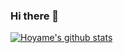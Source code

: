 ### Hi there 👋


[![Hoyame's github stats](https://github-readme-stats.vercel.app/api?username=hoyame)](https://github.com/anuraghazra/github-readme-stats)

<!--
**hoyame/Hoyame** is a ✨ _special_ ✨ repository because its `README.md` (this file) appears on your GitHub profile.

Here are some ideas to get you started:

- 🔭 I’m currently working on ...
- 🌱 I’m currently learning ...
- 👯 I’m looking to collaborate on ...
- 🤔 I’m looking for help with ...
- 💬 Ask me about ...
- 📫 How to reach me: ...
- 😄 Pronouns: ...
- ⚡ Fun fact: ...
-->

